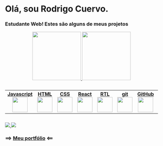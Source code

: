 # Olá, sou Rodrigo Cuervo.
### Estudante Web! Estes são alguns de meus projetos

 <div style="flex-direction: row; color: rgb(255, 196, 0);" align="center" justify-content= "space-around">
  <a href="https://github.com/RCVigil">
  <img height="160em" src="https://github-readme-stats.vercel.app/api?username=RCVigil&show_icons=true&theme=dark&include_all_commits=true&count_private=true"/>
  <img height="160em" src="https://github-readme-stats.vercel.app/api/top-langs/?username=RCVigil&layout=compact&langs_count=7&theme=dark"/>
</div>
<!-- <div style="display: inline_block; text-decoration: none;">
    <img src="https://cdn.jsdelivr.net/gh/devicons/devicon/icons/html5/html5-original-wordmark.svg" height="50px" width="50px" />
    <img src="https://cdn.jsdelivr.net/gh/devicons/devicon/icons/css3/css3-original-wordmark.svg" height="50px" width="50px" />
    <img src="https://cdn.jsdelivr.net/gh/devicons/devicon/icons/javascript/javascript-plain.svg" height="50px" width="40px" />
    <img src="https://cdn.jsdelivr.net/gh/devicons/devicon/icons/react/react-original-wordmark.svg" height="50px" width="50px" />
    <img src="https://cdn.jsdelivr.net/gh/devicons/devicon/icons/redux/redux-original.svg" height="50px" width="50px" />
    <img src="https://cdn.jsdelivr.net/gh/devicons/devicon/icons/github/github-original-wordmark.svg" height="50px" width="50px" />
    <img src="https://cdn.jsdelivr.net/gh/devicons/devicon/icons/linux/linux-original.svg" height="50px" width="50px"/>
    <img src="https://cdn.jsdelivr.net/gh/devicons/devicon/icons/nodejs/nodejs-original-wordmark.svg" height="50px" width="50px" />
</div> -->

##

<table width="320px" align="center">
    <tbody style=background="#fafbfc"; textColor="#091E42">
        <tr valign="top">
            <td width="80px" align="center">
            <span><strong>Javascript</strong></span><br>
            <a target="_blank" rel="noopener noreferrer nofollow" href="https://camo.githubusercontent.com/85fe5c1ea414287d8a9bc8eb336b53dc79a21a3352d9b5e26fc1c31c4aac6e01/68747470733a2f2f75706c6f61642e766563746f726c6f676f2e7a6f6e652f6c6f676f732f6a6176617363726970742f696d616765732f32333965633861342d313633652d343739322d383362362d3366366439363931313735372e737667"><img height="50px" style=backgroundColor="#fafbfc" src="https://camo.githubusercontent.com/85fe5c1ea414287d8a9bc8eb336b53dc79a21a3352d9b5e26fc1c31c4aac6e01/68747470733a2f2f75706c6f61642e766563746f726c6f676f2e7a6f6e652f6c6f676f732f6a6176617363726970742f696d616765732f32333965633861342d313633652d343739322d383362362d3366366439363931313735372e737667" data-canonical-src="https://upload.vectorlogo.zone/logos/javascript/images/239ec8a4-163e-4792-83b6-3f6d96911757.svg" style="max-width: 100%;"></a>
            </td>
            <td width="80px" align="center">
            <span><strong>HTML</strong></span><br>
            <a target="_blank" rel="noopener noreferrer nofollow" href="https://camo.githubusercontent.com/da7acacadecf91d6dc02efcd2be086bb6d78ddff19a1b7a0ab2755a6fda8b1e9/68747470733a2f2f63646e2e6a7364656c6976722e6e65742f67682f64657669636f6e732f64657669636f6e2f69636f6e732f68746d6c352f68746d6c352d6f726967696e616c2e737667"><img height="50" src="https://camo.githubusercontent.com/da7acacadecf91d6dc02efcd2be086bb6d78ddff19a1b7a0ab2755a6fda8b1e9/68747470733a2f2f63646e2e6a7364656c6976722e6e65742f67682f64657669636f6e732f64657669636f6e2f69636f6e732f68746d6c352f68746d6c352d6f726967696e616c2e737667" data-canonical-src="https://cdn.jsdelivr.net/gh/devicons/devicon/icons/html5/html5-original.svg" style="max-width: 100%;"></a>
            </td>
            <td width="80px" align="center">
            <span><strong>CSS</strong></span><br>
            <a target="_blank" rel="noopener noreferrer nofollow" href="https://camo.githubusercontent.com/2e496d4bfc6f753ddca87b521ce95c88219f77800212ffa6d4401ad368c82170/68747470733a2f2f63646e2e6a7364656c6976722e6e65742f67682f64657669636f6e732f64657669636f6e2f69636f6e732f637373332f637373332d6f726967696e616c2e737667"><img height="50px" src="https://camo.githubusercontent.com/2e496d4bfc6f753ddca87b521ce95c88219f77800212ffa6d4401ad368c82170/68747470733a2f2f63646e2e6a7364656c6976722e6e65742f67682f64657669636f6e732f64657669636f6e2f69636f6e732f637373332f637373332d6f726967696e616c2e737667" data-canonical-src="https://cdn.jsdelivr.net/gh/devicons/devicon/icons/css3/css3-original.svg" style="max-width: 100%;"></a>
            </td>
            <td width="80px" align="center">
            <span><strong>React</strong></span><br>
            <a target="_blank" rel="noopener noreferrer nofollow" href="https://camo.githubusercontent.com/27d0b117da00485c56d69aef0fa310a3f8a07abecc8aa15fa38c8b78526c60ac/68747470733a2f2f63646e2e6a7364656c6976722e6e65742f67682f64657669636f6e732f64657669636f6e2f69636f6e732f72656163742f72656163742d6f726967696e616c2e737667"><img height="50px" src="https://camo.githubusercontent.com/27d0b117da00485c56d69aef0fa310a3f8a07abecc8aa15fa38c8b78526c60ac/68747470733a2f2f63646e2e6a7364656c6976722e6e65742f67682f64657669636f6e732f64657669636f6e2f69636f6e732f72656163742f72656163742d6f726967696e616c2e737667" data-canonical-src="https://cdn.jsdelivr.net/gh/devicons/devicon/icons/react/react-original.svg" style="max-width: 100%;"></a>
            </td>
            <td width="80px" align="center">
            <span><strong>RTL</strong></span><br>
            <a target="_blank" rel="noopener noreferrer nofollow" href="https://camo.githubusercontent.com/aa85cea585880ae694b4fe8dde116d092b8907d6351c71fcd76f00f7586fad72/68747470733a2f2f74657374696e672d6c6962726172792e636f6d2f696d672f6f63746f7075732d313238783132382e706e67"><img height="50" src="https://camo.githubusercontent.com/aa85cea585880ae694b4fe8dde116d092b8907d6351c71fcd76f00f7586fad72/68747470733a2f2f74657374696e672d6c6962726172792e636f6d2f696d672f6f63746f7075732d313238783132382e706e67" data-canonical-src="https://testing-library.com/img/octopus-128x128.png" style="max-width: 100%;"></a>
            </td>
            <td width="80px" align="center">
            <span><strong>git</strong></span><br>
            <a target="_blank" rel="noopener noreferrer nofollow" href="https://camo.githubusercontent.com/ddd323c6c51fbc9a81fcbb60fe25a588ab59fdd6567b7e827f4d2d5c4e09f6a1/68747470733a2f2f63646e2e6a7364656c6976722e6e65742f67682f64657669636f6e732f64657669636f6e2f69636f6e732f6769742f6769742d706c61696e2e737667"><img height="50px" src="https://camo.githubusercontent.com/ddd323c6c51fbc9a81fcbb60fe25a588ab59fdd6567b7e827f4d2d5c4e09f6a1/68747470733a2f2f63646e2e6a7364656c6976722e6e65742f67682f64657669636f6e732f64657669636f6e2f69636f6e732f6769742f6769742d706c61696e2e737667" data-canonical-src="https://cdn.jsdelivr.net/gh/devicons/devicon/icons/git/git-plain.svg" style="max-width: 100%;"></a>
            </td>
            <td width="80px" align="center">
            <span><strong>GitHub</strong></span><br>
            <a target="_blank" rel="noopener noreferrer nofollow" href="https://camo.githubusercontent.com/6c8e86dfc77346d4388b8e064db73017a210f18e2cd18e74779ea34f2d630f4a/68747470733a2f2f63646e2e6a7364656c6976722e6e65742f67682f64657669636f6e732f64657669636f6e2f69636f6e732f6769746875622f6769746875622d6f726967696e616c2e737667"><img height="50px" style=backgroundColor="#fafbfc" src="https://camo.githubusercontent.com/6c8e86dfc77346d4388b8e064db73017a210f18e2cd18e74779ea34f2d630f4a/68747470733a2f2f63646e2e6a7364656c6976722e6e65742f67682f64657669636f6e732f64657669636f6e2f69636f6e732f6769746875622f6769746875622d6f726967696e616c2e737667" data-canonical-src="https://cdn.jsdelivr.net/gh/devicons/devicon/icons/github/github-original.svg" style="max-width: 100%;"></a>
            </td>
            <td width="80px" align="center">
            <span><strong>Node</strong></span><br>
            <a target="_blank" rel="noopener noreferrer nofollow" href="https://camo.githubusercontent.com/288cace72126df58aaeaa75627898785885858d54b03cb15ea3353a515642204/68747470733a2f2f7777772e766563746f726c6f676f2e7a6f6e652f6c6f676f732f6e6f64656a732f6e6f64656a732d69636f6e2e737667"><img height="50px" src="https://camo.githubusercontent.com/288cace72126df58aaeaa75627898785885858d54b03cb15ea3353a515642204/68747470733a2f2f7777772e766563746f726c6f676f2e7a6f6e652f6c6f676f732f6e6f64656a732f6e6f64656a732d69636f6e2e737667" data-canonical-src="https://www.vectorlogo.zone/logos/nodejs/nodejs-icon.svg" style="max-width: 100%;"></a>
            </td><td width="80px" align="center">
            <span><strong>Jest</strong></span><br>
            <a target="_blank" rel="noopener noreferrer nofollow" href="https://camo.githubusercontent.com/ce0a32825268b09cd5e0fc7c2a09c587a708491427cb794cade8f1866f7284c6/68747470733a2f2f7777772e766563746f726c6f676f2e7a6f6e652f6c6f676f732f6a6573746a73696f2f6a6573746a73696f2d69636f6e2e737667"><img height="50px" src="https://camo.githubusercontent.com/ce0a32825268b09cd5e0fc7c2a09c587a708491427cb794cade8f1866f7284c6/68747470733a2f2f7777772e766563746f726c6f676f2e7a6f6e652f6c6f676f732f6a6573746a73696f2f6a6573746a73696f2d69636f6e2e737667" data-canonical-src="https://www.vectorlogo.zone/logos/jestjsio/jestjsio-icon.svg" style="max-width: 100%;"></a>
            </td>
            <td width="80px" align="center">
            <span><strong>Redux</strong></span><br>
            <a target="_blank" rel="noopener noreferrer nofollow" href="https://camo.githubusercontent.com/7b7f04b16cc2d2d4a32985710e4d640985337a32bbb1e60cdacede2c8a4ae57b/68747470733a2f2f63646e2e776f726c64766563746f726c6f676f2e636f6d2f6c6f676f732f72656475782e737667"><img height="50px" src="https://camo.githubusercontent.com/7b7f04b16cc2d2d4a32985710e4d640985337a32bbb1e60cdacede2c8a4ae57b/68747470733a2f2f63646e2e776f726c64766563746f726c6f676f2e636f6d2f6c6f676f732f72656475782e737667" data-canonical-src="https://cdn.worldvectorlogo.com/logos/redux.svg" style="max-width: 100%;"></a>
            </td>
            <td width="80px" align="center">
            <span><strong>ESLint</strong></span><br>
            <a target="_blank" rel="noopener noreferrer nofollow" href="https://camo.githubusercontent.com/8ba0fdaf8e9ed09666decdff3cd38f0aa840bb98b594872cbd14b90caef7069c/68747470733a2f2f7777772e766563746f726c6f676f2e7a6f6e652f6c6f676f732f65736c696e742f65736c696e742d69636f6e2e737667"><img height="50px" src="https://camo.githubusercontent.com/8ba0fdaf8e9ed09666decdff3cd38f0aa840bb98b594872cbd14b90caef7069c/68747470733a2f2f7777772e766563746f726c6f676f2e7a6f6e652f6c6f676f732f65736c696e742f65736c696e742d69636f6e2e737667" data-canonical-src="https://www.vectorlogo.zone/logos/eslint/eslint-icon.svg" style="max-width: 100%;"></a>
            </td>
        </tr>
    </tbody>
</table>

  
  ##
 
<div> 
 	<a href = "mailto:rodrigo_vigil@yahoo.com.br">
      <img src="https://img.shields.io/badge/-Gmail-%23333?style=for-the-badge&logo=gmail&logoColor=white" target="_blank">
  </a>
  <a href="https://www.linkedin.com/in/rodrigocvigil/" target="_blank">
    <img src="https://img.shields.io/badge/-LinkedIn-%230077B5?style=for-the-badge&logo=linkedin&logoColor=white" target="_blank">
  </a> 
</div>

<!-- <img src="https://activity-graph.herokuapp.com/graph?username=RCVigil&theme=github&count_private=true" target="_blank"> -->

###  ==> <a align = "center" href="https://github.com/RCVigil/RCVigil.github.io">Meu portfólio</a> <==
